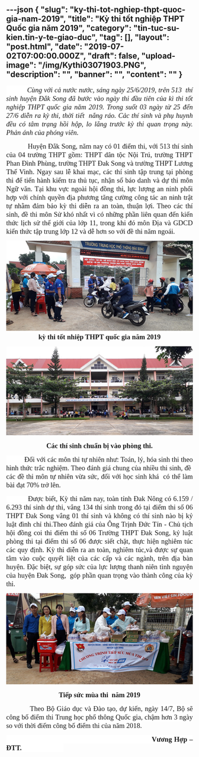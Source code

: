 ---json
{
    "slug": "ky-thi-tot-nghiep-thpt-quoc-gia-nam-2019",
    "title": "Kỳ thi tốt nghiệp THPT Quốc gia năm 2019",
    "category": "tin-tuc-su-kien.tin-y-te-giao-duc",
    "tag": [],
    "layout": "post.html",
    "date": "2019-07-02T07:00:00.000Z",
    "draft": false,
    "upload-image": "/img/Kythi03071903.PNG",
    "description": "",
    "banner": "",
    "__content__": ""
}
---
<p style="text-align:justify"><em><span style="font-size:14.0pt"><span style="background-color:white"><span style="font-family:&quot;Times New Roman&quot;,&quot;serif&quot;">&nbsp; &nbsp; &nbsp; &nbsp; &nbsp; &nbsp;C&ugrave;ng với cả nước nước, s&aacute;ng ng&agrave;y 25/6/2019, tr&ecirc;n 513&nbsp; th&iacute; sinh huyện Đắk Song đ&atilde; bước v&agrave;o ng&agrave;y thi đầu ti&ecirc;n của k&igrave; thi tốt nghiệp THPT quốc gia năm 2019. Trong suốt 03 ng&agrave;y từ 25 đến 27/6 diễn ra kỳ thi, thời tiết&nbsp; nắng r&aacute;o. Cảc th&iacute; sinh v&agrave; phụ huynh đều c&oacute; t&acirc;m trạng hồi hộp, lo lắng trước kỳ thi quan trọng n&agrave;y. Phản &aacute;nh của ph&oacute;ng vi&ecirc;n.</span></span></span></em></p>

<p style="text-align:justify">&nbsp;&nbsp;&nbsp;&nbsp;&nbsp;&nbsp;&nbsp;&nbsp;&nbsp;&nbsp;&nbsp; <span style="font-size:14.0pt"><span style="background-color:white"><span style="font-family:&quot;Times New Roman&quot;,&quot;serif&quot;">&nbsp;Huyện Đắk Song, năm nay c&oacute; 01 điểm thi, với 513 th&iacute; sinh của 04 trường THPT gồm: THPT d&acirc;n tộc Nội Tr&uacute;, trường THPT Phan Đ&igrave;nh Ph&ugrave;ng, trường THPT Đak Song v&agrave; trường THPT Lương Thế Vinh. Ngay sau lễ khai mạc, c&aacute;c th&iacute; sinh tập trung tại ph&ograve;ng thi để tiến h&agrave;nh kiểm tra thủ tục, nhận số b&aacute;o danh v&agrave; dự thi m&ocirc;n Ngữ văn. Tại khu vực ngo&agrave;i hội đồng thi, lực lượng an ninh phối hợp với ch&iacute;nh quyền địa phương tăng cường c&ocirc;ng t&aacute;c an ninh trật tự nhằm đảm bảo kỳ thi diễn ra an to&agrave;n, thuận lợi. Theo c&aacute;c th&iacute; sinh, đề thi m&ocirc;n Sử kh&oacute; nhất v&igrave; c&oacute; những phần li&ecirc;n quan đến kiến thức lịch sử thế giới của lớp 11, trong khi đ&oacute; m&ocirc;n Địa v&agrave; GDCD kiến thức tập trung lớp 12 v&agrave; dễ hơn so với đề thi năm ngo&aacute;i.</span></span></span></p>

<p style="text-align:center"><strong><span style="font-size:14.0pt"><span style="background-color:white"><span style="font-family:&quot;Times New Roman&quot;,&quot;serif&quot;"><img alt="" src="/img/Kythi03071901.PNG" />kỳ thi tốt nhiệp THPT quốc gia năm 2019</span></span></span></strong></p>

<p><img alt="" src="/img/Kythi03071902.PNG" /></p>

<p style="text-align:center"><strong><span style="font-size:14.0pt"><span style="background-color:white"><span style="font-family:&quot;Times New Roman&quot;,&quot;serif&quot;">C&aacute;c th&iacute; sinh chuẩn bị v&agrave;o ph&ograve;ng thi.</span></span></span></strong></p>

<p style="text-align:justify"><span style="font-size:14.0pt"><span style="background-color:white"><span style="font-family:&quot;Times New Roman&quot;,&quot;serif&quot;">&nbsp;&nbsp;&nbsp;&nbsp;&nbsp;&nbsp;&nbsp;&nbsp;&nbsp; Đối với c&aacute;c m&ocirc;n thi tự nhi&ecirc;n như: To&aacute;n, l&yacute;, h&oacute;a sinh thi theo h&igrave;nh thức trắc nghiệm. Theo đ&aacute;nh gi&aacute; chung của nhiều thi sinh, đề&nbsp; c&aacute;c đề thi m&ocirc;n tự nhi&ecirc;n vừa sức, đối với học sinh kh&aacute;&nbsp; c&oacute; thể l&agrave;m b&agrave;i đạt 70% trở l&ecirc;n. </span></span></span></p>

<p style="margin-left:0cm; margin-right:0cm; text-align:justify"><span style="background-color:white">&nbsp;&nbsp;&nbsp;&nbsp;&nbsp;&nbsp;&nbsp;&nbsp;&nbsp;&nbsp;&nbsp; <span style="font-size:14.0pt"><span style="background-color:white"><span style="font-family:&quot;Times New Roman&quot;,&quot;serif&quot;">Được biết, Kỳ thi năm nay, to&agrave;n tỉnh Đak N&ocirc;ng c&oacute; 6.159 / 6.293 th&iacute; sinh dự thi, vắng 134 th&iacute; sinh trong đ&oacute; tại điểm thi số 06 THPT Đak Song vắng 01 th&iacute; sinh v&agrave; kh&ocirc;ng c&oacute; th&iacute; sinh n&agrave;o bị kỷ luật đ&igrave;nh chỉ thi.Theo đ&aacute;nh gi&aacute; của &Ocirc;ng Trịnh Đức T&iacute;n - Chủ tịch hội đồng coi thi điểm thi số 06 Trường THPT Đak Song, kỷ luật ph&ograve;ng thi tại điểm thi số 06 được siết chặt, thực hiện nghi&ecirc;m t&uacute;c c&aacute;c quy định. Kỳ thi diễn ra an to&agrave;n, nghi&ecirc;m t&uacute;c,v&agrave; được sự quan t&acirc;m v&agrave;o cuộc quyết liệt của c&aacute;c cấp v&agrave; c&aacute;c ng&agrave;nh, tr&ecirc;n địa b&agrave;n huyện. Đặc biệt, sự g&oacute;p sức của lực lượng thanh ni&ecirc;n t&igrave;nh nguyện của huyện Đak Song,&nbsp; g&oacute;p phần quan trọng v&agrave;o th&agrave;nh c&ocirc;ng của kỳ thi.</span></span></span></span></p>

<p style="margin-left:0cm; margin-right:0cm; text-align:justify"><img alt="" src="/img/Kythi03071903.PNG" /></p>

<p style="margin-left:0cm; margin-right:0cm; text-align:center"><span style="background-color:white"><strong><span style="font-size:14.0pt"><span style="background-color:white"><span style="font-family:&quot;Times New Roman&quot;,&quot;serif&quot;">Tiếp sức m&ugrave;a thi&nbsp; năm 2019</span></span></span></strong></span></p>

<p style="text-align:justify">&nbsp;&nbsp;&nbsp;&nbsp;&nbsp;&nbsp;&nbsp;&nbsp;&nbsp;&nbsp;&nbsp; <span style="font-size:14.0pt"><span style="background-color:white"><span style="font-family:&quot;Times New Roman&quot;,&quot;serif&quot;">Theo Bộ Gi&aacute;o dục v&agrave; Đ&agrave;o tạo, dự kiến, ng&agrave;y 14/7, Bộ sẽ c&ocirc;ng bố điểm thi Trung học phổ th&ocirc;ng Quốc gia, chậm hơn 3 ng&agrave;y so với thời điểm c&ocirc;ng bố điểm thi của năm 2018.</span></span></span></p>

<p style="text-align:justify"><span style="font-size:14.0pt"><span style="background-color:white"><span style="font-family:&quot;Times New Roman&quot;,&quot;serif&quot;">&nbsp;&nbsp;&nbsp;&nbsp;&nbsp;&nbsp;&nbsp;&nbsp;&nbsp;&nbsp;&nbsp;&nbsp;&nbsp;&nbsp;&nbsp;&nbsp;&nbsp;&nbsp;&nbsp;&nbsp;&nbsp;&nbsp;&nbsp;&nbsp;&nbsp;&nbsp;&nbsp;&nbsp;&nbsp;&nbsp;&nbsp;&nbsp;&nbsp;&nbsp;&nbsp;&nbsp;&nbsp;&nbsp;&nbsp;&nbsp;&nbsp;&nbsp;&nbsp;&nbsp;&nbsp;&nbsp;&nbsp;&nbsp;&nbsp;&nbsp;&nbsp;&nbsp;&nbsp;&nbsp;&nbsp;&nbsp;&nbsp;&nbsp;&nbsp;&nbsp;&nbsp;&nbsp;&nbsp;&nbsp;&nbsp;&nbsp; <strong>Vương Hợp &ndash; ĐTT.</strong>&nbsp;&nbsp;&nbsp;&nbsp;&nbsp;&nbsp;&nbsp;&nbsp;&nbsp;&nbsp;&nbsp;&nbsp;&nbsp;&nbsp;&nbsp;&nbsp;&nbsp;&nbsp;&nbsp;&nbsp;&nbsp;&nbsp;&nbsp;&nbsp; </span></span></span></p>
